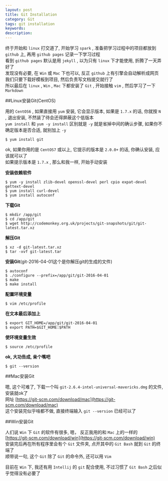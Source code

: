 ```yaml
---
layout: post
title: Git Installation
category: Git
tags: git installation
keywords:
description:
---
```

终于开始和 `linux` 打交道了, 开始学习 `spark` , 准备把学习过程中的项目都放到 `github` 上, 再用 `github pages` 记录一下学习过程  
看到 `github pages` 默认是用 `jekyll` , 以为只有 `linux` 下才能使用, 折腾了一天弄好了  
发现没有必要, 在 `Win` 或 `Mac` 下也可以, 反正 `github` 上有引擎会自动解析成网页
我们只要下载好模板到项目, 然后负责写文档提交就行了  
所以最后在 `linux` , `Win` , `Mac` 下都安装了 `Git` , 开始接触 `vim` , 然后学习了一下 `Markdown`  

##Linux安装Git(CentOS)  

用的 `CentOS6` , 如果直接用 `yum` 安装, 它会显示版本, 如果是 `1.7.x` 的话, 你就按 `N` , 退出安装, 不然装了待会还得屏蔽这个低版本  
`yum install` 和 `yum -y install` 区别就是 `-y` 就是省掉中间的确认步骤, 如果你不确定版本是否合适, 就别加上 `-y`  

```
$ yum install git
```  

ok, 如果你用的是 `CentOS7` 或以上, 它提示的版本是 `2.0.0+` 的话, 你确认安装, 应该就可以了  
如果提示版本是 `1.7.x` , 那么和我一样, 开始手动安装  

**安装依赖软件**  

```
$ yum -y install zlib-devel openssl-devel perl cpio expat-devel gettext-devel
$ yum install curl-devel
$ yum install autoconf
```  

**下载Git**  

```
$ mkdir /app/git
$ cd /app/git
$ wget http://codemonkey.org.uk/projects/git-snapshots/git/git-latest.tar.xz
```  

**解压Git**  

```  
$ xz -d git-latest.tar.xz
$ tar -xvf git-latest.tar
```  

**安装Git**(git-2016-04-01这个是你解压git的生成的文件)  

```  
$ autoconf
$ ./configure --prefix=/app/git/git-2016-04-01
$ make
$ make install
```  

**配置环境变量**  

```
$ vim /etc/profile
```  

**在文本最后添加上**  

```
$ export GIT_HOME=/app/git/git-2016-04-01
$ export PATH=$GIT_HOME:$PATH
```  

**使环境变量生效**  

```
$ source /etc/profile
```  

**ok, 大功告成, 亲个嘴吧**  

```
$ git --version
```  

##Mac安装Git  

嗯, 这个可难了, 下载一个叫 `git-2.6.4-intel-universal-mavericks.dmg` 的文件, 安装就ok了  
网址 [https://git-scm.com/download/mac](https://git-scm.com/download/mac)  
这个安装完似乎啥都不做, 直接终端输入 `git --version` 已经可以了  

##Win安装Git  

人们说 `Win` 下 `Git` 的软件有很多, 嗯， 反正我用的和 `Mac` 上的一样的  
[https://git-scm.com/download/win](https://git-scm.com/download/win)  
安装完后再在所有程序里会有个 `Git` 文件夹, 点开其中的 `Git Bash` 就到 `Git` 的终端了  
顺带说一句, 这个 `Git` 除了 `Git` 的命令外, 还可以用 `Vim`  

目前在 `Win` 下, 我还有用 `Intellij` 的 `git` 配合使用, 不过习惯了 `Git Bash` 之后似乎觉得没有必要了